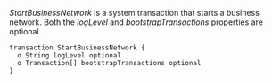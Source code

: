 *StartBusinessNetwork* is a system transaction that starts a business network. Both the *logLevel* and *bootstrapTransactions* properties are optional.

```
transaction StartBusinessNetwork {
  o String logLevel optional
  o Transaction[] bootstrapTransactions optional
}
```
